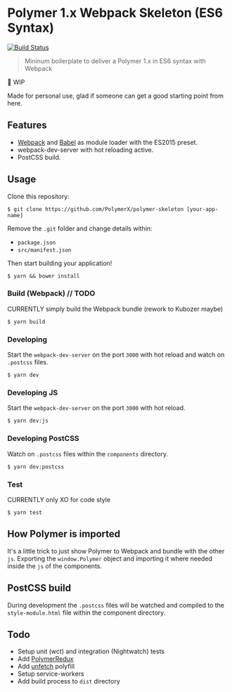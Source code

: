 # Polymer 1.x Webpack Skeleton (ES6 Syntax)

[![Build Status](https://travis-ci.org/PolymerX/polymer-skeleton.svg?branch=master)](https://travis-ci.org/PolymerX/polymer-skeleton)

> Mininum boilerplate to deliver a Polymer 1.x in ES6 syntax with Webpack

:construction: WIP

Made for personal use, glad if someone can get a good starting point from here.

## Features

- [Webpack]() and [Babel]() as module loader with the ES2015 preset.
- webpack-dev-server with hot reloading active.
- PostCSS build.

## Usage

Clone this repository:

	$ git clone https://github.com/PolymerX/polymer-skeleton [your-app-name]

Remove the `.git` folder and change details within:

- `package.json`
- `src/manifest.json`

Then start building your application!

	$ yarn && bower install


### Build (Webpack) // TODO

CURRENTLY simply build the Webpack bundle (rework to Kubozer maybe)

	$ yarn build

### Developing

Start the `webpack-dev-server` on the port `3000` with hot reload and watch on `.postcss` files.

	$ yarn dev

### Developing JS

Start the `webpack-dev-server` on the port `3000` with hot reload.

	$ yarn dev:js

### Developing PostCSS

Watch on `.postcss` files within the `components` directory.

	$ yarn dev:postcss

### Test

CURRENTLY only XO for code style

	$ yarn test

## How Polymer is imported

It's a little trick to just show Polymer to Webpack and bundle with the other `js`.
Exporting the `window.Polymer` object and importing it where needed inside the `js` of the components.

## PostCSS build

During development the `.postcss` files will be watched and compiled to the `style-module.html` file within the component directory.

## Todo

- Setup unit (wct) and integration (Nightwatch) tests
- Add [PolymerRedux]()
- Add [unfetch]() polyfill
- Setup service-workers
- Add build process to `dist` directory
